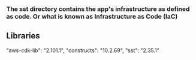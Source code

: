 ### The sst directory contains the app's infrastructure as defined as code. Or what is known as Infrastructure as Code (IaC)

## Libraries

"aws-cdk-lib": "2.101.1",
"constructs": "10.2.69",
"sst": "2.35.1"
